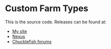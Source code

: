 # Custom Farm Types
This is the source code. Releases can be found at:
* [My site](http://spacechase0.com/mods/stardew-valley/customize-exterior/)
* [Nexus](http://www.nexusmods.com/stardewvalley/mods/1140/)
* [Chucklefish forums](http://community.playstarbound.com/threads/resources/custom-farm-types.4705/)
